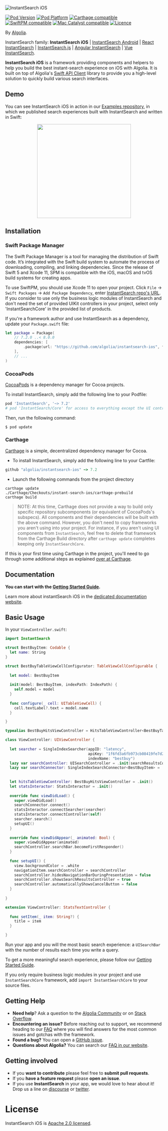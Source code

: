 ![InstantSearch iOS](./Resources/instantsearch-banner.png)

[![Pod Version](http://img.shields.io/cocoapods/v/InstantSearch.svg?style=flat)](https://github.com/algolia/instantsearch-ios/)
[![Pod Platform](http://img.shields.io/cocoapods/p/InstantSearch.svg?style=flat)](https://github.com/algolia/instantsearch-ios/)
[![Carthage compatible](https://img.shields.io/badge/Carthage-compatible-brightgreen.svg)](https://github.com/algolia/instantsearch-ios/)
[![SwiftPM compatible](https://img.shields.io/badge/SwiftPM-compatible-brightgreen.svg)](https://swift.org/package-manager/)
[![Mac Catalyst compatible](https://img.shields.io/badge/Catalyst-compatible-brightgreen.svg)](https://developer.apple.com/documentation/xcode/creating_a_mac_version_of_your_ipad_app/)
[![Licence](http://img.shields.io/cocoapods/l/InstantSearch.svg?style=flat)](https://opensource.org/licenses/Apache-2.0)

By [Algolia](http://algolia.com).

InstantSearch family: **InstantSearch iOS** | [InstantSearch Android][instantsearch-android-github] | [React InstantSearch][react-instantsearch-github] | [InstantSearch.js][instantsearch-js-github] | [Angular InstantSearch][instantsearch-angular-github] | [Vue InstantSearch][instantsearch-vue-github].

**InstantSearch iOS** is a framework providing components and helpers to help you build the best instant-search experience on iOS with Algolia. It is built on top of Algolia's [Swift API Client](https://github.com/algolia/algoliasearch-client-swift) library to provide you a high-level solution to quickly build various search interfaces.

## Demo

You can see InstantSearch iOS in action in our [Examples repository][examples-url], in which we published search experiences built with InstantSearch and written in Swift:

<p align="center">
<img src="./Resources/instant-results.gif" width="300"/>
</p>

[examples-url]: https://github.com/algolia/instantsearch-swift-examples

## Installation

### Swift Package Manager

The Swift Package Manager is a tool for managing the distribution of Swift code. It’s integrated with the Swift build system to automate the process of downloading, compiling, and linking dependencies. 
Since the release of Swift 5 and Xcode 11, SPM is compatible with the iOS, macOS and tvOS build systems for creating apps. 

To use SwiftPM, you should use Xcode 11 to open your project. Click `File` -> `Swift Packages` -> `Add Package Dependency`, enter [InstantSearch repo's URL](https://github.com/algolia/instantsearch-ios).
If you consider to use only the business logic modules of InstantSearch and don't need the set of provided UIKit controllers in your project, select only 'InstantSearchCore' in the provided list of products.

If you're a framework author and use InstantSearch as a dependency, update your `Package.swift` file:

```swift
let package = Package(
    // 7.2.0 ..< 8.0.0
    dependencies: [
        .package(url: "https://github.com/algolia/instantsearch-ios", from: "7.2.0")
    ],
    // ...
)
```

### CocoaPods

[CocoaPods](https://cocoapods.org/) is a dependency manager for Cocoa projects.

To install InstantSearch, simply add the following line to your Podfile:

```ruby
pod 'InstantSearch', '~> 7.2'
# pod 'InstantSearch/Core' for access to everything except the UI controllers
```

Then, run the following command:

```bash
$ pod update
```

### Carthage

[Carthage](https://github.com/Carthage/Carthage) is a simple, decentralized dependency manager for Cocoa.

- To install InstantSearch, simply add the following line to your Cartfile:
```ruby
github "algolia/instantsearch-ios" ~> 7.2
```

- Launch the following commands from the project directory
 ```shell
 carthage update
 ./Carthage/Checkouts/instant-search-ios/carthage-prebuild
 carthage build
 ```

 > NOTE: At this time, Carthage does not provide a way to build only specific repository subcomponents (or equivalent of CocoaPods's subspecs). All components and their dependencies will be built with the above command. However, you don't need to copy frameworks you aren't using into your project. For instance, if you aren't using UI components from `InstantSearch`, feel free to delete that framework from the Carthage Build directory after `carthage update` completes keeping only `InstantSearchCore`.
 
 If this is your first time using Carthage in the project, you'll need to go through some additional steps as explained [over at Carthage](https://github.com/Carthage/Carthage#adding-frameworks-to-an-application).
 

## Documentation

**You can start with the [Getting Started Guide](https://www.algolia.com/doc/guides/building-search-ui/getting-started/ios/).**

Learn more about instantSearch iOS in the [dedicated documentation website](https://www.algolia.com/doc/api-reference/widgets/ios/).

## Basic Usage

In your `ViewController.swift`:

```swift
import InstantSearch

struct BestBuyItem: Codable {
  let name: String
}

struct BestBuyTableViewCellConfigurator: TableViewCellConfigurable {
   
  let model: BestBuyItem
  
  init(model: BestBuyItem, indexPath: IndexPath) {
    self.model = model
  }
  
  func configure(_ cell: UITableViewCell) {
    cell.textLabel?.text = model.name
  }

}

typealias BestBuyHitsViewController = HitsTableViewController<BestBuyTableViewCellConfigurator>

class ViewController: UIViewController {
      
  let searcher = SingleIndexSearcher(appID: "latency",
                                     apiKey: "1f6fd3a6fb973cb08419fe7d288fa4db",
                                     indexName: "bestbuy")
  lazy var searchController: UISearchController = .init(searchResultsController: hitsTableViewController)
  lazy var searchConnector: SingleIndexSearchConnector<BestBuyItem> = .init(searcher: searcher,
                                                                            searchController: searchController,
                                                                            hitsController: hitsTableViewController)
  let hitsTableViewController: BestBuyHitsViewController = .init()
  let statsInteractor: StatsInteractor = .init()
  
  override func viewDidLoad() {
    super.viewDidLoad()
    searchConnector.connect()
    statsInteractor.connectSearcher(searcher)
    statsInteractor.connectController(self)
    searcher.search()
    setupUI()
  }
  
  override func viewDidAppear(_ animated: Bool) {
    super.viewDidAppear(animated)
    searchController.searchBar.becomeFirstResponder()
  }
  
  func setupUI() {
    view.backgroundColor = .white
    navigationItem.searchController = searchController
    searchController.hidesNavigationBarDuringPresentation = false
    searchController.showsSearchResultsController = true
    searchController.automaticallyShowsCancelButton = false
  }
      
}

extension ViewController: StatsTextController {
  
  func setItem(_ item: String?) {
    title = item
  }

}
```

Run your app and you will the most basic search experience: a `UISearchBar` with the number of results each time you write a query.

To get a more meaningful search experience, please follow our [Getting Started Guide](https://www.algolia.com/doc/guides/building-search-ui/getting-started/ios/).

If you only require business logic modules in your project and use `InstantSearchCore` framework, add `import InstantSearchCore` to your source files. 

## Getting Help

- **Need help**? Ask a question to the [Algolia Community](https://discourse.algolia.com/) or on [Stack Overflow](http://stackoverflow.com/questions/tagged/algolia).
- **Encountering an issue?** Before reaching out to support, we recommend heading to our [FAQ](https://www.algolia.com/doc/guides/building-search-ui/troubleshooting/faq/ios/) where you will find answers for the most common issues and gotchas with the framework.
- **Found a bug?** You can open a [GitHub issue](https://github.com/algolia/algoliasearch-client-swift/issues).
- **Questions about Algolia?** You can search our [FAQ in our website](https://www.algolia.com/doc/faq/).


## Getting involved

* If you **want to contribute** please feel free to **submit pull requests**.
* If you **have a feature request** please **open an issue**.
* If you use **InstantSearch** in your app, we would love to hear about it! Drop us a line on [discourse](https://discourse.algolia.com/) or [twitter](https://twitter.com/algolia).

# License

InstantSearch iOS is [Apache 2.0 licensed](LICENSE.md).

[react-instantsearch-github]: https://github.com/algolia/react-instantsearch/
[instantsearch-android-github]: https://github.com/algolia/instantsearch-android
[instantsearch-js-github]: https://github.com/algolia/instantsearch.js
[instantsearch-vue-github]: https://github.com/algolia/vue-instantsearch
[instantsearch-angular-github]: https://github.com/algolia/angular-instantsearch
